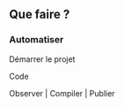 ##  Que faire ?


### <span class="fragment yellow" >Automatiser</span>

<p class="fragment" >Démarrer le projet</p>
<p class="fragment" >Code</p>
<p class="fragment" >Observer<span class="fragment"> | Compiler</span><span class="fragment"> | Publier</span></p>
